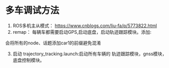 # 多车调试方法
1. ROS多机主从模式： https://www.cnblogs.com/liu-fa/p/5773822.html
2. remap： 
每辆车都需要启动GPS,启动底盘，启动轨迹跟踪模块。添加:
  <group ns="car1">
	<node ...> </node>
  </group>
会将所有的node、话题添加car1的前缀避免混淆

3. 启动 trajectory_tracking.launch:启动所有车辆的 轨迹跟踪模块，gnss模块，底盘控制模块。
